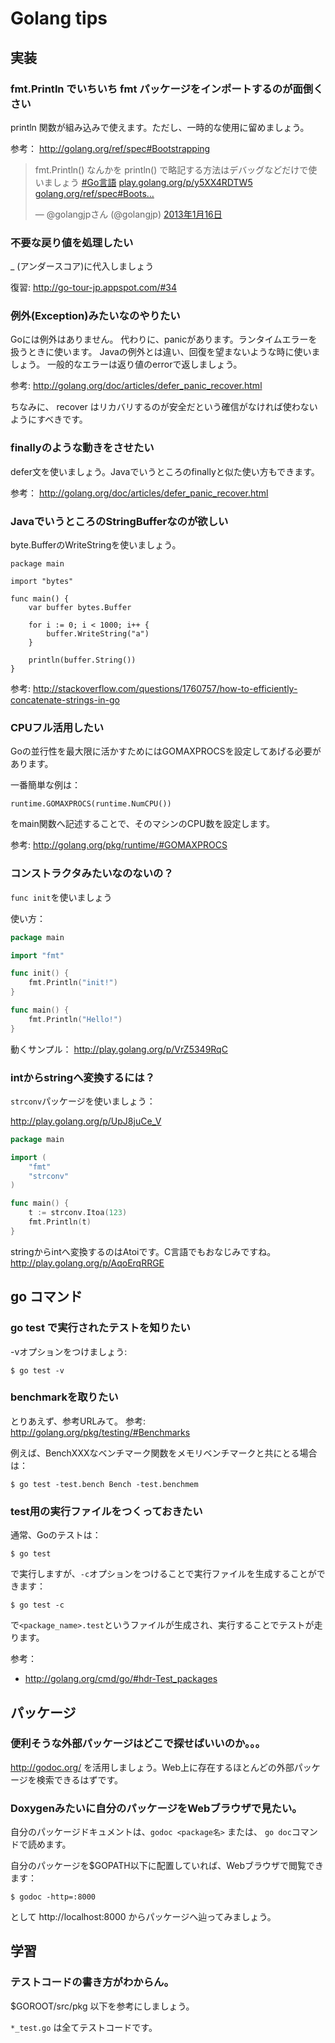 # Golang tips

## 実装

### fmt.Println でいちいち fmt パッケージをインポートするのが面倒くさい

println 関数が組み込みで使えます。ただし、一時的な使用に留めましょう。

参考： http://golang.org/ref/spec#Bootstrapping

<blockquote class="twitter-tweet" lang="ja"><p>fmt.Println() なんかを println() で略記する方法はデバッグなどだけで使いましょう <a href="https://twitter.com/search/%23Go言語">#Go言語</a> <a href="http://t.co/yYbHLbtk" title="http://play.golang.org/p/y5XX4RDTW5">play.golang.org/p/y5XX4RDTW5</a> <a href="http://t.co/dUxtmL0I" title="http://golang.org/ref/spec#Bootstrapping">golang.org/ref/spec#Boots…</a></p>&mdash; @golangjpさん (@golangjp) <a href="https://twitter.com/golangjp/status/291473554514509825">2013年1月16日</a></blockquote>
<script async src="//platform.twitter.com/widgets.js" charset="utf-8"></script>

### 不要な戻り値を処理したい　

_ (アンダースコア)に代入しましょう

復習: http://go-tour-jp.appspot.com/#34 

### 例外(Exception)みたいなのやりたい

Goには例外はありません。
代わりに、panicがあります。ランタイムエラーを扱うときに使います。
Javaの例外とは違い、回復を望まないような時に使いましょう。
一般的なエラーは返り値のerrorで返しましょう。

参考: http://golang.org/doc/articles/defer_panic_recover.html

ちなみに、 recover はリカバリするのが安全だという確信がなければ使わないようにすべきです。

### finallyのような動きをさせたい

defer文を使いましょう。Javaでいうところのfinallyと似た使い方もできます。

参考： http://golang.org/doc/articles/defer_panic_recover.html

### JavaでいうところのStringBufferなのが欲しい

byte.BufferのWriteStringを使いましょう。

    package main
    
    import "bytes"
    
    func main() {
        var buffer bytes.Buffer
    
        for i := 0; i < 1000; i++ {
            buffer.WriteString("a")
        }
    
        println(buffer.String())
    }

参考: http://stackoverflow.com/questions/1760757/how-to-efficiently-concatenate-strings-in-go


### CPUフル活用したい

Goの並行性を最大限に活かすためにはGOMAXPROCSを設定してあげる必要があります。

一番簡単な例は：

    runtime.GOMAXPROCS(runtime.NumCPU())

をmain関数へ記述することで、そのマシンのCPU数を設定します。

参考: http://golang.org/pkg/runtime/#GOMAXPROCS

### コンストラクタみたいなのないの？

`func init`を使いましょう

使い方：

```go:example.go
package main

import "fmt"

func init() {
	fmt.Println("init!")
}

func main() {
	fmt.Println("Hello!")
}
```

動くサンプル：
http://play.golang.org/p/VrZ5349RqC

### intからstringへ変換するには？

`strconv`パッケージを使いましょう：

http://play.golang.org/p/UpJ8juCe_V

```go:example.go
package main

import (
	"fmt"
	"strconv"
)

func main() {
	t := strconv.Itoa(123)
	fmt.Println(t)
}
```

stringからintへ変換するのはAtoiです。C言語でもおなじみですね。
http://play.golang.org/p/AqoErqRRGE

## go コマンド

### go test で実行されたテストを知りたい

-vオプションをつけましょう:

    $ go test -v

### benchmarkを取りたい

とりあえず、参考URLみて。 
参考: http://golang.org/pkg/testing/#Benchmarks

例えば、BenchXXXなベンチマーク関数をメモリベンチマークと共にとる場合は：

    $ go test -test.bench Bench -test.benchmem

### test用の実行ファイルをつくっておきたい

通常、Goのテストは：

    $ go test

で実行しますが、`-c`オプションをつけることで実行ファイルを生成することができます：

    $ go test -c

で`<package_name>.test`というファイルが生成され、実行することでテストが走ります。

参考：

* http://golang.org/cmd/go/#hdr-Test_packages

## パッケージ

### 便利そうな外部パッケージはどこで探せばいいのか。。。

http://godoc.org/ を活用しましょう。Web上に存在するほとんどの外部パッケージを検索できるはずです。


### Doxygenみたいに自分のパッケージをWebブラウザで見たい。

自分のパッケージドキュメントは、`godoc <package名>` または、 `go doc`コマンドで読めます。

自分のパッケージを$GOPATH以下に配置していれば、Webブラウザで閲覧できます：

    $ godoc -http=:8000

として http://localhost:8000 からパッケージへ辿ってみましょう。

## 学習

### テストコードの書き方がわからん。

$GOROOT/src/pkg 以下を参考にしましょう。

`*_test.go` は全てテストコードです。
